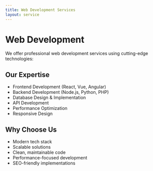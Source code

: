 ```yaml
---
title: Web Development Services
layout: service
---
```


# Web Development

We offer professional web development services using cutting-edge technologies:

## Our Expertise
- Frontend Development (React, Vue, Angular)
- Backend Development (Node.js, Python, PHP)
- Database Design & Implementation
- API Development
- Performance Optimization
- Responsive Design

## Why Choose Us
- Modern tech stack
- Scalable solutions
- Clean, maintainable code
- Performance-focused development
- SEO-friendly implementations